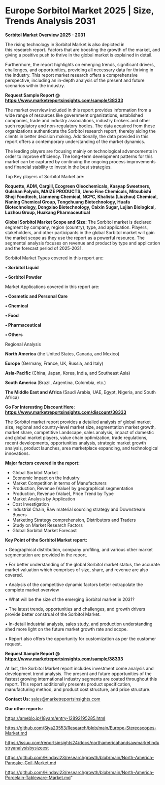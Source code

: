 # Europe Sorbitol Market 2025 | Size, Trends Analysis 2031

<Strong> Sorbitol Market Overview 2025 - 2031</strong>

The rising technology in Sorbitol Market is also depicted in this research report. Factors that are boosting the growth of the market, and giving a positive push to thrive in the global market is explained in detail.

Furthermore, the report highlights on emerging trends, significant drivers, challenges, and opportunities, providing all necessary data for thriving in the industry. This report market research offers a comprehensive perspective, including an in-depth analysis of the present and future scenarios within the industry.

<strong>Request Sample Report @ <a href=https://www.marketreportsinsights.com/sample/38333>https://www.marketreportsinsights.com/sample/38333</a></strong>

The market overview included in this report provides information from a wide range of resources like government organizations, established companies, trade and industry associations, industry brokers and other such regulatory and non-regulatory bodies. The data acquired from these organizations authenticate the Sorbitol research report, thereby aiding the clients in better decision making. Additionally, the data provided in this report offers a contemporary understanding of the market dynamics.

The leading players are focusing mainly on technological advancements in order to improve efficiency. The long-term development patterns for this market can be captured by continuing the ongoing process improvements and financial stability to invest in the best strategies.

Top Key players of Sorbitol Market are:

<strong>Roquette, ADM, Cargill, Ecogreen Oleochemicals, Kasyap Sweetners, Gulshan Polyols, MAIZE PRODUCTS, Ueno Fine Chemicals, Mitsubishi Shoji Foodtech, Lianmeng Chemical, NCPC, Khalista (Liuzhou) Chemical, Naning Chemical Group, Tongchuang Biotechnology, Huafa Biotechnology, Dongxiao Biotechnology, Caixin Sugar, Lujian Biological, Luzhou Group, Huakang Pharmaceutical</strong>

<strong><b>Global Sorbitol Market Scope and Size:</b></strong>
The Sorbitol market is declared segment by company, region (country), type, and application. Players, stakeholders, and other participants in the global Sorbitol market will gain the market scope as they use the report as a powerful resource. The segmental analysis focuses on revenue and product by type and application and the forecast period of 2025-2031.

Sorbitol Market Types covered in this report are:

<strong>•  Sorbitol Liquid

•  Sorbitol Powder</strong>

Market Applications covered in this report are:

<strong>•  Cosmetic and Personal Care

•  Chemical

•  Food

•  Pharmaceutical

•  Others</strong> 

Regional Analysis

<strong>North America</strong> (the United States, Canada, and Mexico)

<strong>Europe</strong> (Germany, France, UK, Russia, and Italy)

<strong>Asia-Pacific</strong> (China, Japan, Korea, India, and Southeast Asia)

<strong>South America</strong> (Brazil, Argentina, Colombia, etc.)

<strong>The Middle East and Africa</strong> (Saudi Arabia, UAE, Egypt, Nigeria, and South Africa)

<strong>Go For Interesting Discount Here: <a href=https://www.marketreportsinsights.com/discount/38333>https://www.marketreportsinsights.com/discount/38333</a></strong>

The Sorbitol market report provides a detailed analysis of global market size, regional and country-level market size, segmentation market growth, market share, competitive Landscape, sales analysis, impact of domestic and global market players, value chain optimization, trade regulations, recent developments, opportunities analysis, strategic market growth analysis, product launches, area marketplace expanding, and technological innovations.

<strong><b>Major factors covered in the report:</b></strong>
<ul>
  <li>Global Sorbitol Market </li>
  <li>Economic Impact on the Industry</li>
  <li>Market Competition in terms of Manufacturers</li>
  <li>Production, Revenue (Value) by geographical segmentation</li>
  <li>Production, Revenue (Value), Price Trend by Type</li>
  <li>Market Analysis by Application</li>
  <li>Cost Investigation</li>
  <li>Industrial Chain, Raw material sourcing strategy and Downstream Buyers</li>
  <li>Marketing Strategy comprehension, Distributors and Traders</li>
  <li>Study on Market Research Factors</li>
  <li>Global Sorbitol Market Forecast</li>
</ul>

<strong><b>Key Point of the Sorbitol Market report:</b></strong>

• Geographical distribution, company profiling, and various other market segmentation are provided in the report.

• For better understanding of the global Sorbitol market status, the accurate market valuation which comprises of size, share, and revenue are also covered.

• Analysis of the competitive dynamic factors better extrapolate the complete market overview

• What will be the size of the emerging Sorbitol market in 2031?

• The latest trends, opportunities and challenges, and growth drivers provide better construal of the Sorbitol Market.

• In-detail industrial analysis, sales study, and production understanding shed more light on the future market growth rate and scope.

• Report also offers the opportunity for customization as per the customer request.

<strong>Request Sample Report @ <a href=https://www.marketreportsinsights.com/sample/38333>https://www.marketreportsinsights.com/sample/38333</a></strong>

At last, the Sorbitol Market report includes investment come analysis and development trend analysis. The present and future opportunities of the fastest growing international industry segments are coated throughout this report. This report additionally presents product specification, manufacturing method, and product cost structure, and price structure.

<strong>Contact Us:</strong>
sales@marketreportsinsights.com

<strong>Our other reports:</strong>

<a href=https://ameblo.jp/18yam/entry-12892195285.html>https://ameblo.jp/18yam/entry-12892195285.html</a>

<a href=https://github.com/Siya23553/Research/blob/main/Europe-Stereoscopes-Market.md>https://github.com/Siya23553/Research/blob/main/Europe-Stereoscopes-Market.md</a>

<a href=https://issuu.com/reportsinsights24/docs/northamericahandsawmarketindustryanalysisbysizeest>https://issuu.com/reportsinsights24/docs/northamericahandsawmarketindustryanalysisbysizeest</a>

<a href=https://github.com/Hindavi23/researchgrowth/blob/main/North-America-Pancake-Coil-Market.md>https://github.com/Hindavi23/researchgrowth/blob/main/North-America-Pancake-Coil-Market.md</a>

<a href=https://github.com/Hindavi23/researchgrowth/blob/main/North-America-Porcelain-Tableware-Market.md>https://github.com/Hindavi23/researchgrowth/blob/main/North-America-Porcelain-Tableware-Market.md</a>"
